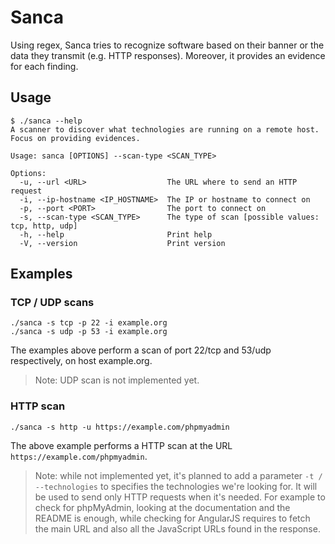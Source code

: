 # Sanca

Using regex, Sanca tries to recognize software based on their banner or the
data they transmit (e.g. HTTP responses). Moreover, it provides an evidence
for each finding.

## Usage

```
$ ./sanca --help
A scanner to discover what technologies are running on a remote host. Focus on providing evidences.

Usage: sanca [OPTIONS] --scan-type <SCAN_TYPE>

Options:
  -u, --url <URL>                  The URL where to send an HTTP request
  -i, --ip-hostname <IP_HOSTNAME>  The IP or hostname to connect on
  -p, --port <PORT>                The port to connect on
  -s, --scan-type <SCAN_TYPE>      The type of scan [possible values: tcp, http, udp]
  -h, --help                       Print help
  -V, --version                    Print version
```

## Examples

### TCP / UDP scans

```
./sanca -s tcp -p 22 -i example.org
./sanca -s udp -p 53 -i example.org
```

The examples above perform a scan of port 22/tcp and 53/udp respectively, on host example.org.

> Note: UDP scan is not implemented yet.

### HTTP scan

```
./sanca -s http -u https://example.com/phpmyadmin
```

The above example performs a HTTP scan at the URL `https://example.com/phpmyadmin`.

> Note: while not implemented yet, it's planned to add a parameter `-t / --technologies`
> to specifies the technologies we're looking for. It will be used to send only
> HTTP requests when it's needed. For example to check for phpMyAdmin, looking at
> the documentation and the README is enough, while checking for AngularJS requires
> to fetch the main URL and also all the JavaScript URLs found in the response.
